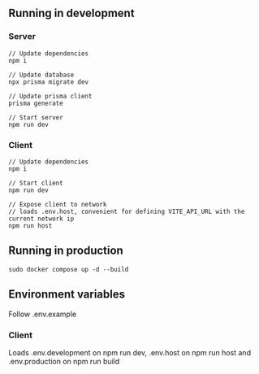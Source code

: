 ## Running in development

### Server

```
// Update dependencies
npm i

// Update database
npx prisma migrate dev

// Update prisma client
prisma generate

// Start server
npm run dev
```

### Client

```
// Update dependencies
npm i

// Start client
npm run dev
```

```
// Expose client to network
// loads .env.host, convenient for defining VITE_API_URL with the current network ip
npm run host
```

## Running in production

```
sudo docker compose up -d --build
```

## Environment variables

Follow .env.example

### Client

Loads .env.development on npm run dev, .env.host on npm run host and .env.production on npm run build
